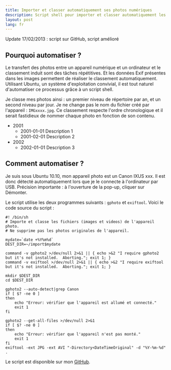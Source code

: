 ```yaml
---
title: Importer et classer automatiquement ses photos numériques
description: Script shell pour importer et classer automatiquement les photos de son appareil numérique sous Linux
layout: post
lang: fr
---
```

Update 17/02/2013 : script sur GitHub, script amélioré

## Pourquoi automatiser ?

Le transfert des photos entre un appareil numérique et un ordinateur et le classement induit sont
des tâches répétitives. Et les données Exif présentes dans les images permettent de réaliser le
classement automatiquement. Utilisant Ubuntu, un système d'exploitation convivial, il est tout
naturel d'automatiser ce processus grâce à un script shell.

Je classe mes photos ainsi : un premier niveau de répertoire par an, et un second niveau par
jour. Je ne change pas le nom du fichier créé par l'appareil : `IMGxxxx.jpg`. Ce classement respecte
l'ordre chronologique et il serait fastidieux de nommer chaque photo en fonction de son contenu.

-   2001
    -   2001-01-01 Description 1
    -   2001-02-01 Description 2
-   2002
    -   2002-01-01 Description 3

## Comment automatiser ?

Je suis sous Ubuntu 10.10, mon appareil photo est un Canon IXUS xxx. Il est donc détecté
automatiquement lors que je le connecte à l'ordinateur par USB. Précision importante : à l'ouverture
de la pop-up, cliquer sur Démonter.

Le script utilise les deux programmes suivants : `gphoto` et `exiftool`. Voici le code source du
script :

```
#! /bin/sh
# Importe et classe les fichiers (images et videos) de l'appareil photo.
# Ne supprime pas les photos originales de l'appareil.

mydate=`date +%Y%m%d`
DEST_DIR=~/import$mydate

command -v gphoto2 >/dev/null 2>&1 || { echo >&2 "I require gphoto2 but it's not installed.  Aborting."; exit 1; }
command -v exiftool >/dev/null 2>&1 || { echo >&2 "I require exiftool but it's not installed.  Aborting."; exit 1; }

mkdir $DEST_DIR
cd $DEST_DIR

gphoto2 --auto-detect|grep Canon
if [ $? -ne 0 ]
then
    echo "Erreur: vérifier que l'appareil est allumé et connecté."
    exit 1
fi

gphoto2 --get-all-files >/dev/null 2>&1
if [ $? -ne 0 ]
then
    echo "Erreur: vérifier que l'appareil n'est pas monté."
    exit 1
fi
exiftool -ext JPG -ext AVI "-Directory<DateTimeOriginal" -d "%Y-%m-%d" .
```

Le script est disponible sur mon
[GitHub](https://github.com/YannMoisan/dotfiles/blob/master/bin/photo-import).
